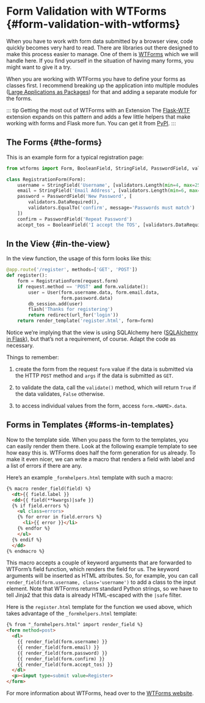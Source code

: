 # Form Validation with WTForms {#form-validation-with-wtforms}

When you have to work with form data submitted by a browser view, code quickly becomes very hard to read. There are libraries out there designed to make this process easier to manage. One of them is [WTForms](https://wtforms.readthedocs.io/) which we will handle here. If you find yourself in the situation of having many forms, you might want to give it a try.

When you are working with WTForms you have to define your forms as classes first. I recommend breaking up the application into multiple modules ([Large Applications as Packages](/python/flask/user_guide/pattern/large_app#large-applications-as-packages)) for that and adding a separate module for the forms.

::: tip Getting the most out of WTForms with an Extension
The [Flask-WTF](https://flask-wtf.readthedocs.io/) extension expands on this pattern and adds a few little helpers that make working with forms and Flask more fun. You can get it from [PyPI](https://pypi.org/project/Flask-WTF/).
:::

## The Forms {#the-forms}

This is an example form for a typical registration page:

```python
from wtforms import Form, BooleanField, StringField, PasswordField, validators

class RegistrationForm(Form):
    username = StringField('Username', [validators.Length(min=4, max=25)])
    email = StringField('Email Address', [validators.Length(min=6, max=35)])
    password = PasswordField('New Password', [
        validators.DataRequired(),
        validators.EqualTo('confirm', message='Passwords must match')
    ])
    confirm = PasswordField('Repeat Password')
    accept_tos = BooleanField('I accept the TOS', [validators.DataRequired()])
```

## In the View {#in-the-view}

In the view function, the usage of this form looks like this:

```python
@app.route('/register', methods=['GET', 'POST'])
def register():
    form = RegistrationForm(request.form)
    if request.method == 'POST' and form.validate():
        user = User(form.username.data, form.email.data,
                    form.password.data)
        db_session.add(user)
        flash('Thanks for registering')
        return redirect(url_for('login'))
    return render_template('register.html', form=form)
```

Notice we’re implying that the view is using SQLAlchemy here ([SQLAlchemy in Flask](/python/flask/user_guide/pattern/sqlalchemy#sqlalchemy-in-flask)), but that’s not a requirement, of course. Adapt the code as necessary.

Things to remember:

1. create the form from the request `form` value if the data is submitted via the HTTP `POST` method and `args` if the data is submitted as `GET`.

2. to validate the data, call the `validate()` method, which will return `True` if the data validates, `False` otherwise.

3. to access individual values from the form, access `form.<NAME>.data`.

## Forms in Templates {#forms-in-templates}

Now to the template side. When you pass the form to the templates, you can easily render them there. Look at the following example template to see how easy this is. WTForms does half the form generation for us already. To make it even nicer, we can write a macro that renders a field with label and a list of errors if there are any.

Here’s an example `_formhelpers.html` template with such a macro:

```html
{% macro render_field(field) %}
  <dt>{{ field.label }}
  <dd>{{ field(**kwargs)|safe }}
  {% if field.errors %}
    <ul class=errors>
    {% for error in field.errors %}
      <li>{{ error }}</li>
    {% endfor %}
    </ul>
  {% endif %}
  </dd>
{% endmacro %}
```

This macro accepts a couple of keyword arguments that are forwarded to WTForm’s field function, which renders the field for us. The keyword arguments will be inserted as HTML attributes. So, for example, you can call `render_field(form.username, class='username')` to add a class to the input element. Note that WTForms returns standard Python strings, so we have to tell Jinja2 that this data is already HTML-escaped with the `|safe` filter.

Here is the `register.html` template for the function we used above, which takes advantage of the `_formhelpers.html` template:

```html
{% from "_formhelpers.html" import render_field %}
<form method=post>
  <dl>
    {{ render_field(form.username) }}
    {{ render_field(form.email) }}
    {{ render_field(form.password) }}
    {{ render_field(form.confirm) }}
    {{ render_field(form.accept_tos) }}
  </dl>
  <p><input type=submit value=Register>
</form>
```

For more information about WTForms, head over to the [WTForms website](https://wtforms.readthedocs.io/).